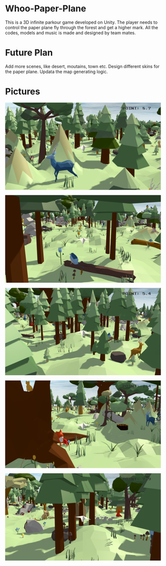 # Whoo-Paper-Plane
This is a 3D infinite parkour game developed on Unity.
The player needs to control the paper plane fly through the forest and get a higher mark.
All the codes, models and music is made and designed by team mates.

# Future Plan
Add more scenes, like desert, moutains, town etc.
Design different skins for the paper plane.
Updata the map generating logic.

# Pictures
![Image text](https://github.com/ZhiQing-R/Whoo-Paper-Plane/blob/master/img_folder/Pic1.png)

![Image text](https://github.com/ZhiQing-R/Whoo-Paper-Plane/blob/master/img_folder/Pic%202.png)

![Image text](https://github.com/ZhiQing-R/Whoo-Paper-Plane/blob/master/img_folder/Pic%203.png)

![Image text](https://github.com/ZhiQing-R/Whoo-Paper-Plane/blob/master/img_folder/Pic%204.png)

![Image text](https://github.com/ZhiQing-R/Whoo-Paper-Plane/blob/master/img_folder/Pic%205.png)
